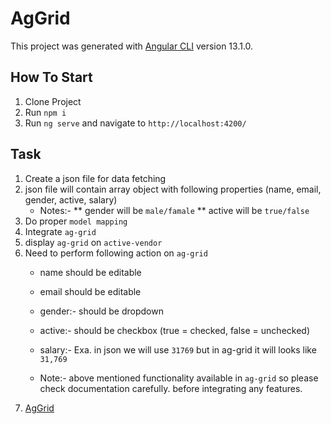 # AgGrid

This project was generated with [Angular CLI](https://github.com/angular/angular-cli) version 13.1.0.

## How To Start

1) Clone Project
2) Run `npm i`
3) Run `ng serve` and navigate to `http://localhost:4200/`

## Task

1) Create a json file for data fetching
2) json file will contain array object with following properties (name, email, gender, active, salary)
    * Notes:- 
        ** gender will be `male/famale`
        ** active will be `true/false`
3) Do proper `model mapping`
4) Integrate `ag-grid`
5) display `ag-grid` on `active-vendor`
6) Need to perform following action on `ag-grid`
    * name should be editable
    * email should be editable 
    * gender:- should be dropdown
    * active:- should be checkbox (true = checked, false = unchecked)
    * salary:- Exa. in json we will use `31769` but in ag-grid it will looks like `31,769`

    * Note:- above mentioned functionality available in `ag-grid` so please check documentation carefully. before integrating any features.
7) [AgGrid](https://www.ag-grid.com/angular-data-grid/)

